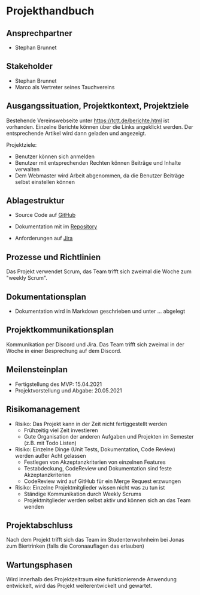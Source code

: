 # Projekthandbuch

## Ansprechpartner

- Stephan Brunnet



## Stakeholder

- Stephan Brunnet
- Marco als Vertreter seines Tauchvereins

## Ausgangssituation, Projektkontext, Projektziele

Bestehende Vereinswebseite unter https://tctt.de/berichte.html ist vorhanden. Einzelne Berichte können über die Links angeklickt werden. Der entsprechende Artikel wird dann geladen und angezeigt.



Projektziele:

- Benutzer können sich anmelden
- Benutzer mit entsprechenden Rechten können Beiträge und Inhalte verwalten
- Dem Webmaster wird Arbeit abgenommen, da die Benutzer Beiträge selbst einstellen können



## Ablagestruktur

- Source Code auf [GitHub](https://github.com/Bennik2000/SWE-19in)

- Dokumentation mit im [Repository](https://github.com/Bennik2000/SWE-19in/tree/master/Documents)
- Anforderungen auf [Jira](https://swe19in.atlassian.net/jira/software/projects/VWS/boards/7)



## Prozesse und Richtlinien

Das Projekt verwendet Scrum, das Team trifft sich zweimal die Woche zum "weekly Scrum".



## Dokumentationsplan

- Dokumentation wird in Markdown geschrieben und unter ... abgelegt



## Projektkommunikationsplan

Kommunikation per Discord und Jira. Das Team trifft sich zweimal in der Woche in einer Besprechung auf dem Discord.



## Meilensteinplan

- Fertigstellung des MVP: 15.04.2021
- Projektvorstellung und Abgabe: 20.05.2021



## Risikomanagement

- Risiko: Das Projekt kann in der Zeit nicht fertiggestellt werden
  - Frühzeitig viel Zeit investieren
  - Gute Organisation der anderen Aufgaben und Projekten im Semester (z.B. mit Todo Listen)
- Risiko: Einzelne Dinge (Unit Tests, Dokumentation, Code Review) werden außer Acht gelassen
  - Festlegen von Akzeptanzkriterien von einzelnen Features
  - Testabdeckung, CodeReview und Dokumentation sind feste Akzeptanzkriterien
  - CodeReview wird auf GitHub für ein Merge Request erzwungen
- Risiko: Einzelne Projektmitglieder wissen nicht was zu tun ist
  - Ständige Kommunikation durch Weekly Scrums
  - Projektmitglieder werden selbst aktiv und können sich an das Team wenden



## Projektabschluss

Nach dem Projekt trifft sich das Team im Studentenwohnheim bei Jonas zum Biertrinken (falls die Coronaauflagen das erlauben)



## Wartungsphasen

Wird innerhalb des Projektzeitraum eine funktionierende Anwendung entwickelt, wird das Projekt weiterentwickelt und gewartet.